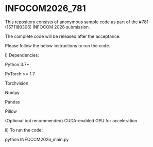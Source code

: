 # INFOCOM2026_781
This repository consists of anonymous sample code as part of the #781 (1571180306) INFOCOM 2026 submission. 

The complete code will be released after the acceptance.

Please follow the below instructions to run the code.

i) Dependencies:

Python 3.7+

PyTorch >= 1.7

Torchvision

Numpy

Pandas

Pillow

(Optional but recommended) CUDA-enabled GPU for acceleration

ii) To run the code:

python INFOCOM2026_main.py

